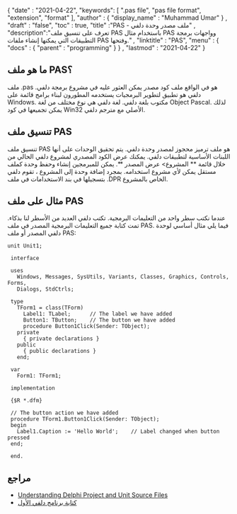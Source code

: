 {
  "date" : "2021-04-22",
  "keywords": [ ".pas file", "pas file format", "extension", "format" ],
  "author" : {
    "display_name" : "Muhammad Umar"
} ,
  "draft" : "false",
  "toc" : true,
  "title" :"PAS - ملف مصدر وحدة دلفي" ,
  "description":"تعرف على تنسيق ملف PAS باستخدام مثال PAS وواجهات برمجة التطبيقات التي يمكنها إنشاء ملفات PAS وفتحها." ,
  "linktitle" : "PAS",
  "menu" : {
    "docs" : {
      "parent" : "programming"
}
} ,
  "lastmod" : "2021-04-22"
}

## ما هو ملف PAS؟
ملف .pas هو في الواقع ملف كود مصدر يمكن العثور عليه في مشروع برمجة دلفي. دلفي هو تطبيق لتطوير البرمجيات يستخدمه المطورون لبناء برامج قائمة على Windows. مكتوب بلغة دلفي. لغة دلفي هي نوع مختلف من لغة Object Pascal. لذلك يمكن تجميعها في كود Win32 الأصلي مع مترجم دلفي.

## تنسيق ملف PAS

تنسيق ملف PAS هو ملف ترميز محجوز لمصدر وحدة دلفي. يتم تحقيق الوحدات على أنها اللبنات الأساسية لتطبيقات دلفي. يمكنك عرض الكود المصدري لمشروع دلفي الحالي من خلال قائمة ** المشروع> عرض المصدر **. يمكن للمبرمجين إنشاء وحفظ وحدة كملف مستقل يمكن لأي مشروع استخدامه. بمجرد إضافة وحدة إلى المشروع ، تقوم دلفي بتسجيلها في بند الاستخدامات في ملف .DPR الخاص بالمشروع.

## مثال على ملف PAS
عندما نكتب سطر واحد من التعليمات البرمجية. تكتب دلفي العديد من الأسطر لنا بذكاء. تمت كتابة جميع التعليمات البرمجية المصدر في ملف PAS. فيما يلي مثال أساسي لوحدة دلفي المصدر أو ملف PAS:
```
unit Unit1;
 
 interface
 
 uses
   Windows, Messages, SysUtils, Variants, Classes, Graphics, Controls, Forms,
   Dialogs, StdCtrls;
 
 type
   TForm1 = class(TForm)
     Label1: TLabel;      // The label we have added
     Button1: TButton;    // The button we have added
     procedure Button1Click(Sender: TObject);
   private
     { private declarations }
   public
     { public declarations }
   end;
 
 var
   Form1: TForm1;
 
 implementation
 
 {$R *.dfm}
 
 // The button action we have added
 procedure TForm1.Button1Click(Sender: TObject);
 begin
   Label1.Caption := 'Hello World';    // Label changed when button pressed
 end;
 
 end.
```


## مراجع

* [Understanding Delphi Project and Unit Source Files](https://www.thoughtco.com/understanding-delphi-project-files-dpr-1057652)
* [كتابة برنامج دلفي الأول](http://www.delphibasics.co.uk/Article.php?Name=FirstPgm)

